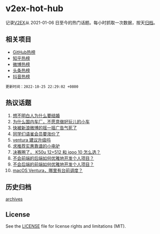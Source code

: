 # v2ex-hot-hub

 记录[V2EX](https://www.v2ex.com/)从 2021-01-06 日至今的热门话题。每小时抓取一次数据，按天[归档](archives)。
 
 ## 相关项目

- [GitHub热榜](https://github.com/lonnyzhang423/github-hot-hub)
- [知乎热榜](https://github.com/lonnyzhang423/zhihu-hot-hub)
- [微博热榜](https://github.com/lonnyzhang423/weibo-hot-hub)
- [头条热榜](https://github.com/lonnyzhang423/toutiao-hot-hub)
- [抖音热榜](https://github.com/lonnyzhang423/douyin-hot-hub)


 `更新时间：2022-10-25 22:29:02 +0800`

## 热议话题

1. [想不明白人为什么要结婚](https://www.v2ex.com/t/889616)
1. [为什么国内车厂，不愿意做好玩儿的小车](https://www.v2ex.com/t/889587)
1. [快被新浪微博的摇一摇广告气死了](https://www.v2ex.com/t/889602)
1. [同学们语雀会员要涨价了](https://www.v2ex.com/t/889628)
1. [ventura 建议升级吗](https://www.v2ex.com/t/889549)
1. [求推荐实惠靠谱的小电驴](https://www.v2ex.com/t/889599)
1. [决赛圈了， K50u 12+512 和 iqoo 10 怎么选？](https://www.v2ex.com/t/889570)
1. [不会前端的后端如何优雅地开发个人项目？](https://www.v2ex.com/t/889594)
1. [不会后端的前端如何优雅地开发个人项目？](https://www.v2ex.com/t/889578)
1. [macOS Ventura，哪里有台前调度？](https://www.v2ex.com/t/889600)

## 历史归档

[archives](archives)

## License

See the [LICENSE](LICENSE) file for license rights and limitations (MIT).
